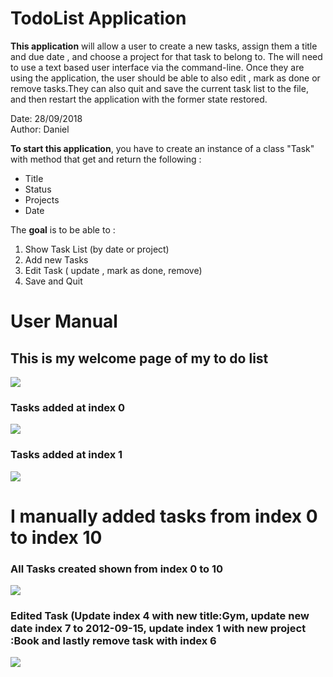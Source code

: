 # TodoList Application

**This application** will allow a user to create a new tasks, assign them a title and due date , and choose a project for that task to belong to. The will need to use a text based user interface via the command-line. Once they are using the application, the user should be able to also edit , mark as done or remove tasks.They can also quit and save the current task list to the file, and then restart the application with the former state restored.

Date: 28/09/2018  
Author: Daniel  

**To start this application**, you have to create an instance of a class "Task" with method that get and return the following :

* Title  
* Status  
* Projects
* Date  
  

The **goal** is to be able to :

1. Show Task List (by date or project)  
1. Add new Tasks  
1. Edit Task ( update , mark as done, remove)  
1. Save and Quit  

# User Manual
## This is my welcome page of my to do list

![](https://user-images.githubusercontent.com/25740696/46871589-21780300-ce32-11e8-8ef2-f95e6a8e35e9.png)
###  Tasks added at index 0
![](https://user-images.githubusercontent.com/25740696/46871921-f4782000-ce32-11e8-90b5-9bfc1015c541.png)

### Tasks added at index 1
![](https://user-images.githubusercontent.com/25740696/46872275-f1c9fa80-ce33-11e8-8234-b3487d677bbd.png)
# I manually added tasks from index 0 to index 10
### All Tasks created shown from index 0 to 10
![](https://user-images.githubusercontent.com/25740696/46872546-b3810b00-ce34-11e8-9df1-719f9ff538b8.png)
### Edited Task (Update index 4 with new title:Gym, update new date index 7 to 2012-09-15, update index 1 with new project :Book and lastly remove task with index 6
![](https://user-images.githubusercontent.com/25740696/46872724-3c984200-ce35-11e8-96d7-9b9b14da008b.png)

 
